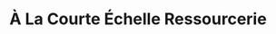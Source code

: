 ---
title: "À La Courte Échelle Ressourcerie"
url: /bourecq/a-la-courte-echelle-ressourcerie/
shop: vêtements
---
